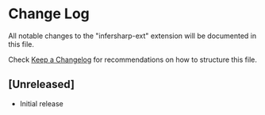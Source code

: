 # Change Log

All notable changes to the "infersharp-ext" extension will be documented in this file.

Check [Keep a Changelog](http://keepachangelog.com/) for recommendations on how to structure this file.

## [Unreleased]

- Initial release